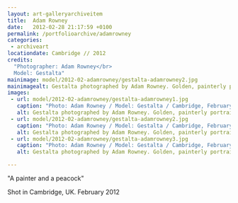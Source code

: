 ```yaml
---
layout: art-galleryarchiveitem
title:  Adam Rowney
date:   2012-02-28 21:17:59 +0100
permalink: /portfolioarchive/adamrowney
categories:
 - archiveart
locationdate: Cambridge // 2012
credits:
  "Photographer: Adam Rowney</br>
  Model: Gestalta"
mainimage: model/2012-02-adamrowney/gestalta-adamrowney2.jpg
mainimagealt: Gestalta photographed by Adam Rowney. Golden, painterly portrait of a girl with peacock feather necklace
images:
 - url: model/2012-02-adamrowney/gestalta-adamrowney1.jpg
   caption: "Photo: Adam Rowney / Model: Gestalta / Cambridge, February 2012"
   alt: Gestalta photographed by Adam Rowney. Golden, painterly portrait of a girl with peacock feather necklace
 - url: model/2012-02-adamrowney/gestalta-adamrowney2.jpg
   caption: "Photo: Adam Rowney / Model: Gestalta / Cambridge, February 2012"
   alt: Gestalta photographed by Adam Rowney. Golden, painterly portrait of a girl with peacock feather necklace
 - url: model/2012-02-adamrowney/gestalta-adamrowney3.jpg
   caption: "Photo: Adam Rowney / Model: Gestalta / Cambridge, February 2012"
   alt: Gestalta photographed by Adam Rowney. Golden, painterly portrait of a girl with peacock feather necklace

---
```

"A painter and a peacock"

Shot in Cambridge, UK. February 2012
